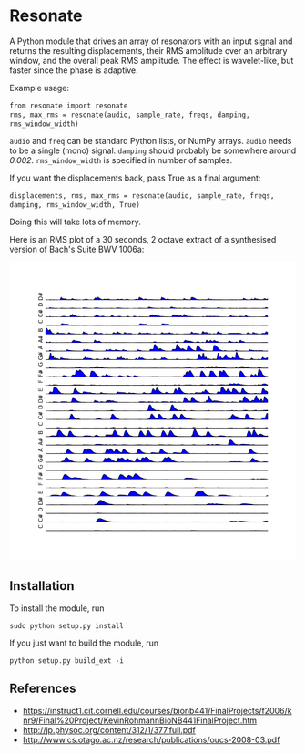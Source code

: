 Resonate
========

A Python module that drives an array of resonators with an input signal and
returns the resulting displacements, their RMS amplitude over an arbitrary window,
and the overall peak RMS amplitude. The effect is wavelet-like, but faster since the phase is adaptive.

Example usage:

    from resonate import resonate
    rms, max_rms = resonate(audio, sample_rate, freqs, damping, rms_window_width)

`audio` and `freq` can be standard Python lists, or NumPy arrays.
`audio` needs to be a single (mono) signal.
`damping` should probably be somewhere around _0.002_.
`rms_window_width` is specified in number of samples.

If you want the displacements back, pass True as a final argument:

    displacements, rms, max_rms = resonate(audio, sample_rate, freqs, damping, rms_window_width, True)

Doing this will take lots of memory.

Here is an RMS plot of a 30 seconds, 2 octave extract of a synthesised version of Bach's Suite BWV 1006a:

![Example RMS plot](https://github.com/andreasjansson/resonate/raw/master/example_rms_plot.png)

Installation
------------

To install the module, run

    sudo python setup.py install
    
If you just want to build the module, run

    python setup.py build_ext -i

References
----------

 * https://instruct1.cit.cornell.edu/courses/bionb441/FinalProjects/f2006/knr9/Final%20Project/KevinRohmannBioNB441FinalProject.htm
 * http://jp.physoc.org/content/312/1/377.full.pdf
 * http://www.cs.otago.ac.nz/research/publications/oucs-2008-03.pdf
